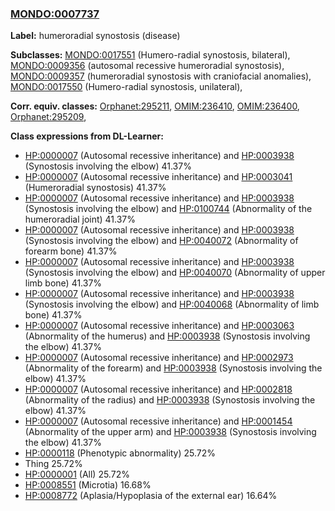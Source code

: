 
### [MONDO:0007737](http://purl.obolibrary.org/obo/MONDO_0007737)
**Label:** humeroradial synostosis (disease)

**Subclasses:** [MONDO:0017551](http://purl.obolibrary.org/obo/MONDO_0017551) (Humero-radial synostosis, bilateral), [MONDO:0009356](http://purl.obolibrary.org/obo/MONDO_0009356) (autosomal recessive humeroradial synostosis), [MONDO:0009357](http://purl.obolibrary.org/obo/MONDO_0009357) (humeroradial synostosis with craniofacial anomalies), [MONDO:0017550](http://purl.obolibrary.org/obo/MONDO_0017550) (Humero-radial synostosis, unilateral), 

**Corr. equiv. classes:** [Orphanet:295211](http://www.orpha.net/ORDO/Orphanet_295211), [OMIM:236410](http://purl.obolibrary.org/obo/OMIM_236410), [OMIM:236400](http://purl.obolibrary.org/obo/OMIM_236400), [Orphanet:295209](http://www.orpha.net/ORDO/Orphanet_295209), 

**Class expressions from DL-Learner:**

- [HP:0000007](http://purl.obolibrary.org/obo/HP_0000007) (Autosomal recessive inheritance) and [HP:0003938](http://purl.obolibrary.org/obo/HP_0003938) (Synostosis involving the elbow) 41.37%
- [HP:0000007](http://purl.obolibrary.org/obo/HP_0000007) (Autosomal recessive inheritance) and [HP:0003041](http://purl.obolibrary.org/obo/HP_0003041) (Humeroradial synostosis) 41.37%
- [HP:0000007](http://purl.obolibrary.org/obo/HP_0000007) (Autosomal recessive inheritance) and [HP:0003938](http://purl.obolibrary.org/obo/HP_0003938) (Synostosis involving the elbow) and [HP:0100744](http://purl.obolibrary.org/obo/HP_0100744) (Abnormality of the humeroradial joint) 41.37%
- [HP:0000007](http://purl.obolibrary.org/obo/HP_0000007) (Autosomal recessive inheritance) and [HP:0003938](http://purl.obolibrary.org/obo/HP_0003938) (Synostosis involving the elbow) and [HP:0040072](http://purl.obolibrary.org/obo/HP_0040072) (Abnormality of forearm bone) 41.37%
- [HP:0000007](http://purl.obolibrary.org/obo/HP_0000007) (Autosomal recessive inheritance) and [HP:0003938](http://purl.obolibrary.org/obo/HP_0003938) (Synostosis involving the elbow) and [HP:0040070](http://purl.obolibrary.org/obo/HP_0040070) (Abnormality of upper limb bone) 41.37%
- [HP:0000007](http://purl.obolibrary.org/obo/HP_0000007) (Autosomal recessive inheritance) and [HP:0003938](http://purl.obolibrary.org/obo/HP_0003938) (Synostosis involving the elbow) and [HP:0040068](http://purl.obolibrary.org/obo/HP_0040068) (Abnormality of limb bone) 41.37%
- [HP:0000007](http://purl.obolibrary.org/obo/HP_0000007) (Autosomal recessive inheritance) and [HP:0003063](http://purl.obolibrary.org/obo/HP_0003063) (Abnormality of the humerus) and [HP:0003938](http://purl.obolibrary.org/obo/HP_0003938) (Synostosis involving the elbow) 41.37%
- [HP:0000007](http://purl.obolibrary.org/obo/HP_0000007) (Autosomal recessive inheritance) and [HP:0002973](http://purl.obolibrary.org/obo/HP_0002973) (Abnormality of the forearm) and [HP:0003938](http://purl.obolibrary.org/obo/HP_0003938) (Synostosis involving the elbow) 41.37%
- [HP:0000007](http://purl.obolibrary.org/obo/HP_0000007) (Autosomal recessive inheritance) and [HP:0002818](http://purl.obolibrary.org/obo/HP_0002818) (Abnormality of the radius) and [HP:0003938](http://purl.obolibrary.org/obo/HP_0003938) (Synostosis involving the elbow) 41.37%
- [HP:0000007](http://purl.obolibrary.org/obo/HP_0000007) (Autosomal recessive inheritance) and [HP:0001454](http://purl.obolibrary.org/obo/HP_0001454) (Abnormality of the upper arm) and [HP:0003938](http://purl.obolibrary.org/obo/HP_0003938) (Synostosis involving the elbow) 41.37%
- [HP:0000118](http://purl.obolibrary.org/obo/HP_0000118) (Phenotypic abnormality) 25.72%
- Thing 25.72%
- [HP:0000001](http://purl.obolibrary.org/obo/HP_0000001) (All) 25.72%
- [HP:0008551](http://purl.obolibrary.org/obo/HP_0008551) (Microtia) 16.68%
- [HP:0008772](http://purl.obolibrary.org/obo/HP_0008772) (Aplasia/Hypoplasia of the external ear) 16.64%


